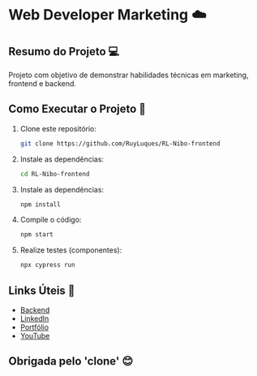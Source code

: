 # Web Developer Marketing :cloud:

## Resumo do Projeto :computer:

Projeto com objetivo de demonstrar habilidades técnicas em marketing, frontend e backend.

## Como Executar o Projeto :rocket:

1. Clone este repositório:
   ```bash
   git clone https://github.com/RuyLuques/RL-Nibo-frontend

2. Instale as dependências:
   ```bash
   cd RL-Nibo-frontend
   
3. Instale as dependências:
   ```bash
   npm install

4. Compile o código:
   ```bash
   npm start

5. Realize testes (componentes):
   ```bash
   npx cypress run

## Links Úteis :link:

- <a href="https://github.com/RuyLuques/RL-Nibo-backend">Backend</a>
- <a href="https://www.linkedin.com/in/ruyluques/">LinkedIn</a>
- <a href="https://www.ruyluques.com.br/">Portfólio</a>
- <a href="https://www.youtube.com/@ruyluques/videos">YouTube</a>
   
## Obrigada pelo 'clone' 😊 

